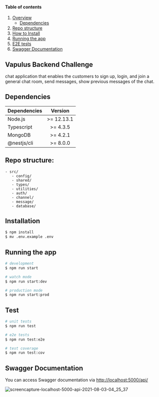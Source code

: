 #### Table of contents
1. [Overview](#vapulus-backend-challenge)
    - [Dependencies](#dependencies)
2. [Repo structure](#repo-structure)
3. [How to Install](#how-to-install)
4. [Running the app](#running-the-app)
5. [E2E tests](#e2e-tests)
6. [Swagger Documentation](#swagger-documentation)

## Vapulus Backend Challenge



chat application that enables the customers to sign up, login, and join a general chat room, send messages, show previous messages of the chat.


## Dependencies

| Dependencies  | Version         | 
| :------------ |:---------------:| 
| Node.js      | >= 12.13.1       |
| Typescript      | >= 4.3.5      |
| MongoDB      | >= 4.2.1         | 
| @nestjs/cli | >= 8.0.0          |


## Repo structure:
```
- src/
   - config/
   - shared/
   - types/
   - utilities/
   - auth/
   - channel/
   - message/
   - database/
```


## Installation

```bash
$ npm install
$ mv .env.example .env
```

## Running the app

```bash
# development
$ npm run start

# watch mode
$ npm run start:dev

# production mode
$ npm run start:prod
```

## Test

```bash
# unit tests
$ npm run test

# e2e tests
$ npm run test:e2e

# test coverage
$ npm run test:cov
```

## Swagger Documentation

You can access Swagger documentation via [http://localhost:5000/api/](http://localhost:5000/api/)

![screencapture-localhost-5000-api-2021-08-03-04_25_37](https://user-images.githubusercontent.com/32979588/127943233-073e733f-ca4b-43ef-aa01-69c648c2a8d0.png)

